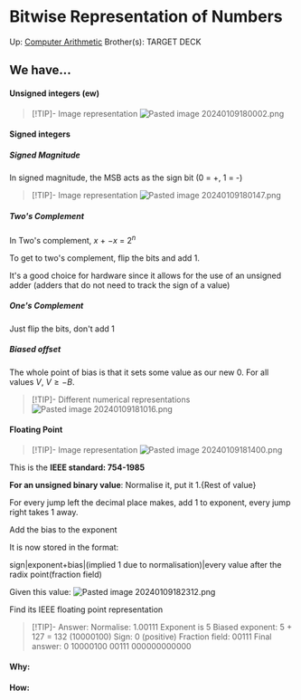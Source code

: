 # Bitwise Representation of Numbers

Up: [Computer Arithmetic](computer_arithmetic)
Brother(s):
TARGET DECK


## We have...


#### Unsigned integers (ew)

> [!TIP]- Image representation
> ![Pasted image 20240109180002.png](pasted_image_20240109180002.png)


#### Signed integers

##### Signed Magnitude 
In signed magnitude, the MSB acts as the sign bit (0 = +, 1 = -)

>[!TIP]- Image representation
>![Pasted image 20240109180147.png](pasted_image_20240109180147.png)

##### Two's Complement
In Two's complement, $x$ + $-x$ = $2^n$ 

To get to two's complement, flip the bits and add 1.

It's a good choice for hardware since it allows for the use of an unsigned adder (adders that do not need to track the sign of a value)

##### One's Complement
Just flip the bits, don't add 1

##### Biased offset
The whole point of bias is that it sets some value as our new 0.
For all values $V$, $V \geq -B$.

> [!TIP]- Different numerical representations
> ![Pasted image 20240109181016.png](pasted_image_20240109181016.png)


#### Floating Point

>[!TIP]- Image representation
>![Pasted image 20240109181400.png](pasted_image_20240109181400.png)

This is the **IEEE standard: 754-1985**

**For an unsigned binary value**: Normalise it, put it 1.{Rest of value}

For every jump left the decimal place makes, add 1 to exponent, every jump right takes 1 away.

Add the bias to the exponent

It is now stored in the format:

sign|exponent+bias|(implied 1 due to normalisation)|every value after the radix point(fraction field)

Given this value:
![Pasted image 20240109182312.png](pasted_image_20240109182312.png)

Find its IEEE floating point representation

>[!TIP]- Answer:
>Normalise: 1.00111
>Exponent is 5
>Biased exponent: 5 + 127 = 132 (10000100)
>Sign: 0 (positive)
>Fraction field: 00111
>Final answer:
>0 10000100 00111 000000000000

























#### Why:
#### How:









